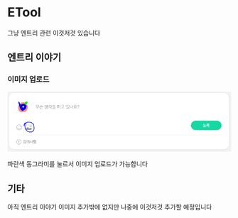# ETool

그냥 엔트리 관련 이것저것 있습니다

## 엔트리 이야기

### 이미지 업로드

![엔이_이미지_업로드](./image/entrystory1.png)

파란색 동그라미를 눌르서 이미지 업로드가 가능합니다

## 기타

아직 엔트리 이야기 이미지 추가밖에 없지만 나중에 이것저것 추가할 예정입니다
